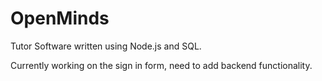 # OpenMinds

Tutor Software written using Node.js and SQL.

Currently working on the sign in form, need to add backend functionality.
